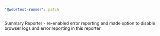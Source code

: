 ```yaml
---
'@web/test-runner': patch
---
```


Summary Reporter - re-enabled error reporting and made option to disable browser logs and error reporting in this reporter
